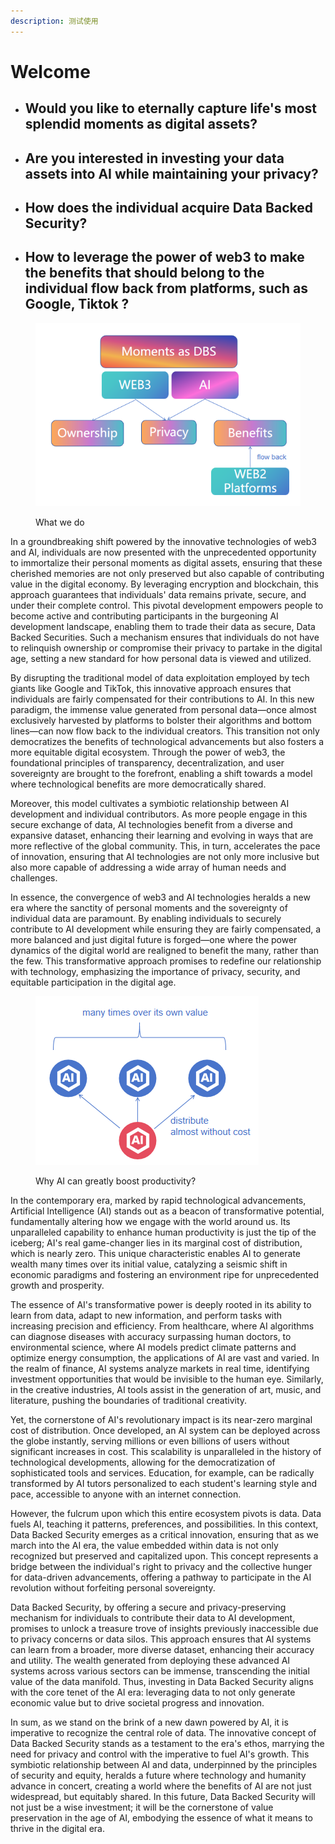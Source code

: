 ```yaml
---
description: 测试使用
---
```


# Welcome

* ## Would you like to eternally capture life's most splendid moments as digital assets?&#x20;
* ## Are you interested in investing your data assets into AI while maintaining your privacy?
* ## How does the individual acquire Data Backed Security?
* ## How to leverage the power of web3 to make the benefits that should belong to the individual flow back from platforms, such as Google, Tiktok ?

<figure><img src=".gitbook/assets/image (18).png" alt=""><figcaption><p>What we do</p></figcaption></figure>

In a groundbreaking shift powered by the innovative technologies of web3 and AI, individuals are now presented with the unprecedented opportunity to immortalize their personal moments as digital assets, ensuring that these cherished memories are not only preserved but also capable of contributing value in the digital economy. By leveraging encryption and blockchain, this approach guarantees that individuals' data remains private, secure, and under their complete control. This pivotal development empowers people to become active and contributing participants in the burgeoning AI development landscape, enabling them to trade their data as secure, Data Backed Securities. Such a mechanism ensures that individuals do not have to relinquish ownership or compromise their privacy to partake in the digital age, setting a new standard for how personal data is viewed and utilized.

By disrupting the traditional model of data exploitation employed by tech giants like Google and TikTok, this innovative approach ensures that individuals are fairly compensated for their contributions to AI. In this new paradigm, the immense value generated from personal data—once almost exclusively harvested by platforms to bolster their algorithms and bottom lines—can now flow back to the individual creators. This transition not only democratizes the benefits of technological advancements but also fosters a more equitable digital ecosystem. Through the power of web3, the foundational principles of transparency, decentralization, and user sovereignty are brought to the forefront, enabling a shift towards a model where technological benefits are more democratically shared.

Moreover, this model cultivates a symbiotic relationship between AI development and individual contributors. As more people engage in this secure exchange of data, AI technologies benefit from a diverse and expansive dataset, enhancing their learning and evolving in ways that are more reflective of the global community. This, in turn, accelerates the pace of innovation, ensuring that AI technologies are not only more inclusive but also more capable of addressing a wide array of human needs and challenges.

In essence, the convergence of web3 and AI technologies heralds a new era where the sanctity of personal moments and the sovereignty of individual data are paramount. By enabling individuals to securely contribute to AI development while ensuring they are fairly compensated, a more balanced and just digital future is forged—one where the power dynamics of the digital world are realigned to benefit the many, rather than the few. This transformative approach promises to redefine our relationship with technology, emphasizing the importance of privacy, security, and equitable participation in the digital age.

<figure><img src=".gitbook/assets/image (19).png" alt=""><figcaption><p>Why AI can greatly boost productivity?</p></figcaption></figure>

In the contemporary era, marked by rapid technological advancements, Artificial Intelligence (AI) stands out as a beacon of transformative potential, fundamentally altering how we engage with the world around us. Its unparalleled capability to enhance human productivity is just the tip of the iceberg; AI's real game-changer lies in its marginal cost of distribution, which is nearly zero. This unique characteristic enables AI to generate wealth many times over its initial value, catalyzing a seismic shift in economic paradigms and fostering an environment ripe for unprecedented growth and prosperity.

The essence of AI's transformative power is deeply rooted in its ability to learn from data, adapt to new information, and perform tasks with increasing precision and efficiency. From healthcare, where AI algorithms can diagnose diseases with accuracy surpassing human doctors, to environmental science, where AI models predict climate patterns and optimize energy consumption, the applications of AI are vast and varied. In the realm of finance, AI systems analyze markets in real time, identifying investment opportunities that would be invisible to the human eye. Similarly, in the creative industries, AI tools assist in the generation of art, music, and literature, pushing the boundaries of traditional creativity.

Yet, the cornerstone of AI's revolutionary impact is its near-zero marginal cost of distribution. Once developed, an AI system can be deployed across the globe instantly, serving millions or even billions of users without significant increases in cost. This scalability is unparalleled in the history of technological developments, allowing for the democratization of sophisticated tools and services. Education, for example, can be radically transformed by AI tutors personalized to each student's learning style and pace, accessible to anyone with an internet connection.

However, the fulcrum upon which this entire ecosystem pivots is data. Data fuels AI, teaching it patterns, preferences, and possibilities. In this context, Data Backed Security emerges as a critical innovation, ensuring that as we march into the AI era, the value embedded within data is not only recognized but preserved and capitalized upon. This concept represents a bridge between the individual's right to privacy and the collective hunger for data-driven advancements, offering a pathway to participate in the AI revolution without forfeiting personal sovereignty.

Data Backed Security, by offering a secure and privacy-preserving mechanism for individuals to contribute their data to AI development, promises to unlock a treasure trove of insights previously inaccessible due to privacy concerns or data silos. This approach ensures that AI systems can learn from a broader, more diverse dataset, enhancing their accuracy and utility. The wealth generated from deploying these advanced AI systems across various sectors can be immense, transcending the initial value of the data manifold. Thus, investing in Data Backed Security aligns with the core tenet of the AI era: leveraging data to not only generate economic value but to drive societal progress and innovation.

In sum, as we stand on the brink of a new dawn powered by AI, it is imperative to recognize the central role of data. The innovative concept of Data Backed Security stands as a testament to the era's ethos, marrying the need for privacy and control with the imperative to fuel AI's growth. This symbiotic relationship between AI and data, underpinned by the principles of security and equity, heralds a future where technology and humanity advance in concert, creating a world where the benefits of AI are not just widespread, but equitably shared. In this future, Data Backed Security will not just be a wise investment; it will be the cornerstone of value preservation in the age of AI, embodying the essence of what it means to thrive in the digital era.
